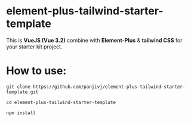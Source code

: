 # element-plus-tailwind-starter-template

This is <b>VueJS (Vue 3.2)</b> combine with <b>Element-Plus</b> &
<b>tailwind CSS</b> for your starter kit project.

# How to use:

`git clone https://github.com/panjivj/element-plus-tailwind-starter-template.git`

`cd element-plus-tailwind-starter-template`

`npm install`
